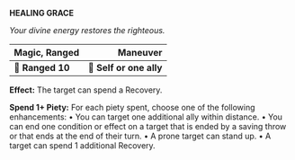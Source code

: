 **HEALING GRACE**

*Your divine energy restores the righteous.*

| **Magic, Ranged** |            **Maneuver** |
| ----------------- | -----------------------:|
| **📏 Ranged 10**  | **🎯 Self or one ally** |

**Effect:** The target can spend a Recovery.

**Spend 1+ Piety:** For each piety spent, choose one of the following enhancements:
• You can target one additional ally within distance.
• You can end one condition or effect on a target that is ended by a saving throw or that ends at the end of their turn.
• A prone target can stand up.
• A target can spend 1 additional Recovery.